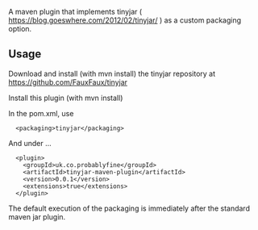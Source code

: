 A maven plugin that implements tinyjar ( https://blog.goeswhere.com/2012/02/tinyjar/ ) as a custom packaging option.

## Usage

Download and install (with mvn install) the tinyjar repository at https://github.com/FauxFaux/tinyjar

Install this plugin (with mvn install)

In the pom.xml, use 

      <packaging>tinyjar</packaging>

And under <build><plugins>...

      <plugin>
        <groupId>uk.co.probablyfine</groupId>
        <artifactId>tinyjar-maven-plugin</artifactId>
        <version>0.0.1</version>
        <extensions>true</extensions>
      </plugin>

The default execution of the packaging is immediately after the standard maven jar plugin.
